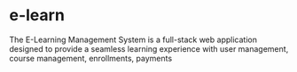 # e-learn
The E-Learning Management System is a full-stack web application designed to provide a seamless learning experience with user management, course management, enrollments, payments
